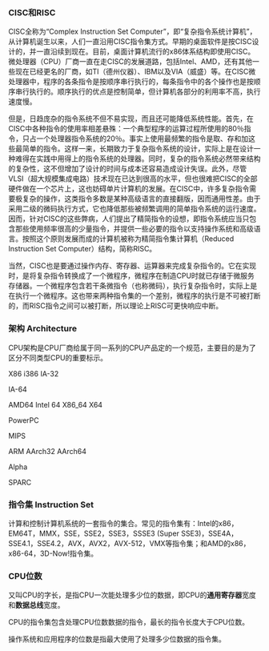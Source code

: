 ### CISC和RISC

CISC全称为“Complex Instruction Set Computer”，即“复杂指令系统计算机”，从计算机诞生以来，人们一直沿用CISC指令集方式。早期的桌面软件是按CISC设计的，并一直沿续到现在。目前，桌面计算机流行的x86体系结构即使用CISC。微处理器（CPU）厂商一直在走CISC的发展道路，包括Intel、AMD，还有其他一些现在已经更名的厂商，如TI（德州仪器）、IBM以及VIA（威盛）等。在CISC微处理器中，程序的各条指令是按顺序串行执行的，每条指令中的各个操作也是按顺序串行执行的。顺序执行的优点是控制简单，但计算机各部分的利用率不高，执行速度慢。

但是，日趋庞杂的指令系统不但不易实现，而且还可能降低系统性能。首先，在CISC中各种指令的使用率相差悬殊：一个典型程序的运算过程所使用的80％指令，只占一个处理器指令系统的20％。事实上使用最频繁的指令是取、存和加这些最简单的指令。这样一来，长期致力于复杂指令系统的设计，实际上是在设计一种难得在实践中用得上的指令系统的处理器。同时，复杂的指令系统必然带来结构的复杂性，这不但增加了设计的时间与成本还容易造成设计失误。此外，尽管VLSI（超大规模集成电路）技术现在已达到很高的水平，但也很难把CISC的全部硬件做在一个芯片上，这也妨碍单片计算机的发展。在CISC中，许多复杂指令需要极复杂的操作，这类指令多数是某种高级语言的直接翻版，因而通用性差。由于采用二级的微码执行方式，它也降低那些被频繁调用的简单指令系统的运行速度。因而，针对CISC的这些弊病，人们提出了精简指令的设想，即指令系统应当只包含那些使用频率很高的少量指令，并提供一些必要的指令以支持操作系统和高级语言。按照这个原则发展而成的计算机被称为精简指令集计算机（Reduced Instruction Set Computer）结构，简称RISC。

当然，CISC也是要通过操作内存、寄存器、运算器来完成复杂指令的。它在实现时，是将复杂指令转换成了一个微程序，微程序在制造CPU时就已存储于微服务存储器。一个微程序包含若干条微指令（也称微码），执行复杂指令时，实际上是在执行一个微程序。这也带来两种指令集的一个差别，微程序的执行是不可被打断的，而RISC指令之间可以被打断，所以理论上RISC可更快响应中断。

### 架构 Architecture

CPU架构是CPU厂商给属于同一系列的CPU产品定的一个规范，主要目的是为了区分不同类型CPU的重要标示。

X86 i386 IA-32

IA-64

AMD64 Intel 64 X86_64 X64

PowerPC

MIPS

ARM AArch32 AArch64

Alpha

SPARC

### 指令集 Instruction Set

计算和控制计算机系统的一套指令的集合。常见的指令集有：Intel的x86，EM64T，MMX，SSE，SSE2，SSE3，SSSE3 (Super SSE3)，SSE4A，SSE4.1，SSE4.2，AVX，AVX2，AVX-512，VMX等指令集；和AMD的x86，x86-64，3D-Now!指令集。

### CPU位数

又叫CPU的字长，是指CPU一次能处理多少位的数据，即CPU的**通用寄存器**宽度和**数据总线**宽度。

CPU的指令集包含处理CPU位数数据的指令，最长的指令长度大于CPU位数。

操作系统和应用程序的位数是指最大使用了处理多少位数据的指令集。